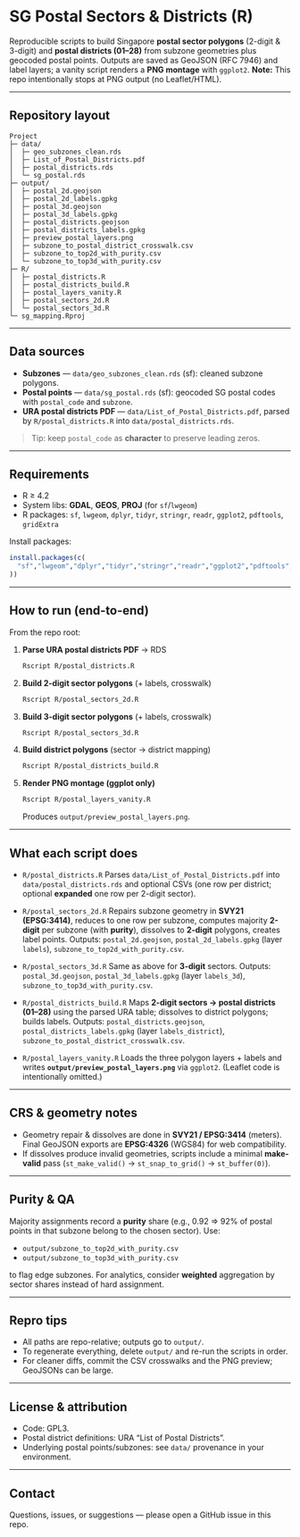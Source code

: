 # SG Postal Sectors & Districts (R)

Reproducible scripts to build Singapore **postal sector polygons** (2-digit & 3-digit) and **postal districts (01–28)** from subzone geometries plus geocoded postal points. Outputs are saved as GeoJSON (RFC 7946) and label layers; a vanity script renders a **PNG montage** with `ggplot2`.
**Note:** This repo intentionally stops at PNG output (no Leaflet/HTML).

---

## Repository layout

```
Project
├─ data/
│  ├─ geo_subzones_clean.rds
│  ├─ List_of_Postal_Districts.pdf
│  ├─ postal_districts.rds
│  └─ sg_postal.rds
├─ output/
│  ├─ postal_2d.geojson
│  ├─ postal_2d_labels.gpkg
│  ├─ postal_3d.geojson
│  ├─ postal_3d_labels.gpkg
│  ├─ postal_districts.geojson
│  ├─ postal_districts_labels.gpkg
│  ├─ preview_postal_layers.png
│  ├─ subzone_to_postal_district_crosswalk.csv
│  ├─ subzone_to_top2d_with_purity.csv
│  └─ subzone_to_top3d_with_purity.csv
├─ R/
│  ├─ postal_districts.R
│  ├─ postal_districts_build.R
│  ├─ postal_layers_vanity.R
│  ├─ postal_sectors_2d.R
│  └─ postal_sectors_3d.R
└─ sg_mapping.Rproj
```

---

## Data sources

* **Subzones** — `data/geo_subzones_clean.rds` (sf): cleaned subzone polygons.
* **Postal points** — `data/sg_postal.rds` (sf): geocoded SG postal codes with `postal_code` and `subzone`.
* **URA postal districts PDF** — `data/List_of_Postal_Districts.pdf`, parsed by `R/postal_districts.R` into `data/postal_districts.rds`.

> Tip: keep `postal_code` as **character** to preserve leading zeros.

---

## Requirements

* R ≥ 4.2
* System libs: **GDAL**, **GEOS**, **PROJ** (for `sf`/`lwgeom`)
* R packages: `sf`, `lwgeom`, `dplyr`, `tidyr`, `stringr`, `readr`, `ggplot2`, `pdftools`, `gridExtra`

Install packages:

```r
install.packages(c(
  "sf","lwgeom","dplyr","tidyr","stringr","readr","ggplot2","pdftools","gridExtra"
))
```

---

## How to run (end-to-end)

From the repo root:

1. **Parse URA postal districts PDF** → RDS

   ```bash
   Rscript R/postal_districts.R
   ```

2. **Build 2-digit sector polygons** (+ labels, crosswalk)

   ```bash
   Rscript R/postal_sectors_2d.R
   ```

3. **Build 3-digit sector polygons** (+ labels, crosswalk)

   ```bash
   Rscript R/postal_sectors_3d.R
   ```

4. **Build district polygons** (sector → district mapping)

   ```bash
   Rscript R/postal_districts_build.R
   ```

5. **Render PNG montage (ggplot only)**

   ```bash
   Rscript R/postal_layers_vanity.R
   ```

   Produces `output/preview_postal_layers.png`.

---

## What each script does

* `R/postal_districts.R`
  Parses `data/List_of_Postal_Districts.pdf` into `data/postal_districts.rds` and optional CSVs (one row per district; optional **expanded** one row per 2-digit sector).

* `R/postal_sectors_2d.R`
  Repairs subzone geometry in **SVY21 (EPSG:3414)**, reduces to one row per subzone, computes majority **2-digit** per subzone (with **purity**), dissolves to **2-digit** polygons, creates label points.
  Outputs: `postal_2d.geojson`, `postal_2d_labels.gpkg` (layer `labels`), `subzone_to_top2d_with_purity.csv`.

* `R/postal_sectors_3d.R`
  Same as above for **3-digit** sectors.
  Outputs: `postal_3d.geojson`, `postal_3d_labels.gpkg` (layer `labels_3d`), `subzone_to_top3d_with_purity.csv`.

* `R/postal_districts_build.R`
  Maps **2-digit sectors → postal districts (01–28)** using the parsed URA table; dissolves to district polygons; builds labels.
  Outputs: `postal_districts.geojson`, `postal_districts_labels.gpkg` (layer `labels_district`), `subzone_to_postal_district_crosswalk.csv`.

* `R/postal_layers_vanity.R`
  Loads the three polygon layers + labels and writes **`output/preview_postal_layers.png`** via `ggplot2`. (Leaflet code is intentionally omitted.)

---

## CRS & geometry notes

* Geometry repair & dissolves are done in **SVY21 / EPSG:3414** (meters).
  Final GeoJSON exports are **EPSG:4326** (WGS84) for web compatibility.
* If dissolves produce invalid geometries, scripts include a minimal **make-valid** pass (`st_make_valid()` → `st_snap_to_grid()` → `st_buffer(0)`).

---

## Purity & QA

Majority assignments record a **purity** share (e.g., 0.92 ⇒ 92% of postal points in that subzone belong to the chosen sector). Use:

* `output/subzone_to_top2d_with_purity.csv`
* `output/subzone_to_top3d_with_purity.csv`

to flag edge subzones. For analytics, consider **weighted** aggregation by sector shares instead of hard assignment.

---

## Repro tips

* All paths are repo-relative; outputs go to `output/`.
* To regenerate everything, delete `output/` and re-run the scripts in order.
* For cleaner diffs, commit the CSV crosswalks and the PNG preview; GeoJSONs can be large.

---

## License & attribution

* Code: GPL3.
* Postal district definitions: URA “List of Postal Districts”.
* Underlying postal points/subzones: see `data/` provenance in your environment.

---

## Contact

Questions, issues, or suggestions — please open a GitHub issue in this repo.

